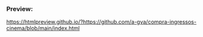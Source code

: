### Preview: 
https://htmlpreview.github.io/?https://github.com/a-gva/compra-ingressos-cinema/blob/main/index.html
